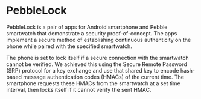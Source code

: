 PebbleLock
==========
PebbleLock is a pair of apps for Android smartphone and Pebble smartwatch that demonstrate a security proof-of-concept. The apps implement a secure method of establishing continuous authenticity on the phone while paired with the specified smartwatch.

The phone is set to lock itself if a secure connection with the smartwatch cannot be verified. We achieved this using the Secure Remote Password (SRP) protocol for a key exchange and use that shared key to encode hash-based message authentication codes (HMACs) of the current time. The smartphone requests these HMACs from the smartwatch at a set time interval, then locks itself if it cannot verify the sent HMAC.
